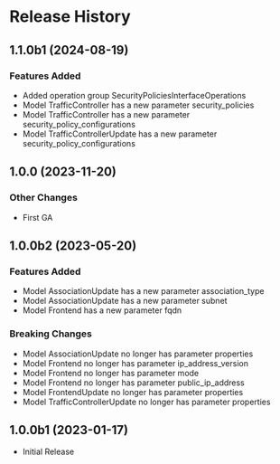 # Release History

## 1.1.0b1 (2024-08-19)

### Features Added

  - Added operation group SecurityPoliciesInterfaceOperations
  - Model TrafficController has a new parameter security_policies
  - Model TrafficController has a new parameter security_policy_configurations
  - Model TrafficControllerUpdate has a new parameter security_policy_configurations

## 1.0.0 (2023-11-20)

### Other Changes

  - First GA

## 1.0.0b2 (2023-05-20)

### Features Added

  - Model AssociationUpdate has a new parameter association_type
  - Model AssociationUpdate has a new parameter subnet
  - Model Frontend has a new parameter fqdn

### Breaking Changes

  - Model AssociationUpdate no longer has parameter properties
  - Model Frontend no longer has parameter ip_address_version
  - Model Frontend no longer has parameter mode
  - Model Frontend no longer has parameter public_ip_address
  - Model FrontendUpdate no longer has parameter properties
  - Model TrafficControllerUpdate no longer has parameter properties

## 1.0.0b1 (2023-01-17)

* Initial Release
